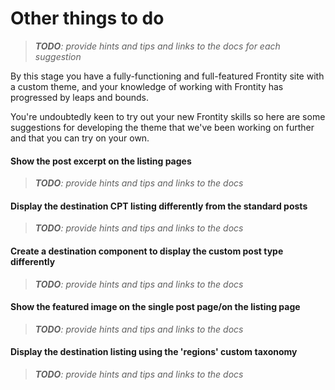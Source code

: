 # Other things to do

> _**TODO**: provide hints and tips and links to the docs for each suggestion_

By this stage you have a fully-functioning and full-featured Frontity site with a custom theme, and your knowledge of working with Frontity has progressed by leaps and bounds.

You're undoubtedly keen to try out your new Frontity skills so here are some suggestions for developing the theme that we've been working on further and that you can try on your own.

#### Show the post excerpt on the listing pages

> _**TODO**: provide hints and tips and links to the docs_

#### Display the destination CPT listing differently from the standard posts

> _**TODO**: provide hints and tips and links to the docs_

#### Create a destination component to display the custom post type differently

> _**TODO**: provide hints and tips and links to the docs_

#### Show the featured image on the single post page/on the listing page

> _**TODO**: provide hints and tips and links to the docs_

#### Display the destination listing using the 'regions' custom taxonomy

> _**TODO**: provide hints and tips and links to the docs_
